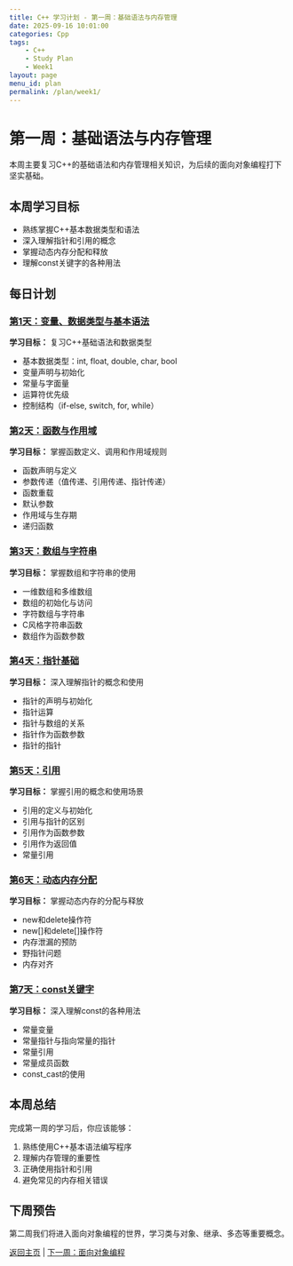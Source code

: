 ```yaml
---
title: C++ 学习计划 - 第一周：基础语法与内存管理
date: 2025-09-16 10:01:00
categories: Cpp
tags:
    - C++ 
    - Study Plan
    - Week1
layout: page
menu_id: plan
permalink: /plan/week1/
---
```


# 第一周：基础语法与内存管理

本周主要复习C++的基础语法和内存管理相关知识，为后续的面向对象编程打下坚实基础。

## 本周学习目标
- 熟练掌握C++基本数据类型和语法
- 深入理解指针和引用的概念
- 掌握动态内存分配和释放
- 理解const关键字的各种用法

## 每日计划

### [第1天：变量、数据类型与基本语法](/plan/week1/day1/)
**学习目标：** 复习C++基础语法和数据类型
- 基本数据类型：int, float, double, char, bool
- 变量声明与初始化
- 常量与字面量
- 运算符优先级
- 控制结构（if-else, switch, for, while）

### [第2天：函数与作用域](/plan/week1/day2/)
**学习目标：** 掌握函数定义、调用和作用域规则
- 函数声明与定义
- 参数传递（值传递、引用传递、指针传递）
- 函数重载
- 默认参数
- 作用域与生存期
- 递归函数

### [第3天：数组与字符串](/plan/week1/day3/)
**学习目标：** 掌握数组和字符串的使用
- 一维数组和多维数组
- 数组的初始化与访问
- 字符数组与字符串
- C风格字符串函数
- 数组作为函数参数

### [第4天：指针基础](/plan/week1/day4/)
**学习目标：** 深入理解指针的概念和使用
- 指针的声明与初始化
- 指针运算
- 指针与数组的关系
- 指针作为函数参数
- 指针的指针

### [第5天：引用](/plan/week1/day5/)
**学习目标：** 掌握引用的概念和使用场景
- 引用的定义与初始化
- 引用与指针的区别
- 引用作为函数参数
- 引用作为返回值
- 常量引用

### [第6天：动态内存分配](/plan/week1/day6/)
**学习目标：** 掌握动态内存的分配与释放
- new和delete操作符
- new[]和delete[]操作符
- 内存泄漏的预防
- 野指针问题
- 内存对齐

### [第7天：const关键字](/plan/week1/day7/)
**学习目标：** 深入理解const的各种用法
- 常量变量
- 常量指针与指向常量的指针
- 常量引用
- 常量成员函数
- const_cast的使用

## 本周总结
完成第一周的学习后，你应该能够：
1. 熟练使用C++基本语法编写程序
2. 理解内存管理的重要性
3. 正确使用指针和引用
4. 避免常见的内存相关错误

## 下周预告
第二周我们将进入面向对象编程的世界，学习类与对象、继承、多态等重要概念。

[返回主页](/plan/) | [下一周：面向对象编程](/plan/week2/)

